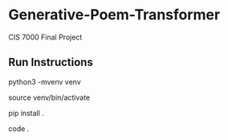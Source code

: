 # Generative-Poem-Transformer
CIS 7000 Final Project

## Run Instructions
python3 -mvenv venv

source venv/bin/activate

pip install .

code .